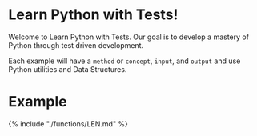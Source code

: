 # Learn Python with Tests!

Welcome to Learn Python with Tests. Our goal is to develop a mastery of Python through test driven development.

Each example will have a `method` or `concept`, `input`, and `output` and use Python utilities and Data Structures.

# Example

{% include "./functions/LEN.md" %}

